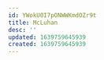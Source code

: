 ```yaml
---
id: YWokU0I7pONWWKmdOZr9t
title: McLuhan
desc: ''
updated: 1639759645939
created: 1639759645939
---
```


